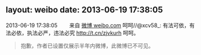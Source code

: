 layout: weibo
date: 2013-06-19 17:38:05
---
<meta name="referrer" content="no-referrer" />

2013-06-19 17:38:05  &nbsp;&nbsp;&nbsp;&nbsp;&nbsp;&nbsp; 来自 <a href="http://weibo.com/" rel="nofollow">微博 weibo.com</a>
呵呵//@xcv58_: 有法可依，有法必依，执法必严，违法必究 http://t.cn/zjvkurh 呵呵。
>  抱歉，作者已设置仅展示半年内微博，此微博已不可见。 ​​​
